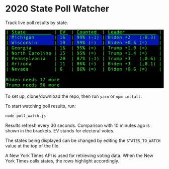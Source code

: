 # 2020 State Poll Watcher

Track live poll results by state.

![screenshot](./screenshot.png)

To set up, clone/download the repo, then run `yarn` or `npm install`.

To start watching poll results, run:

```bash
node poll_watch.js
```

Results refresh every 30 seconds. Comparison with 10 minutes ago is shown in the brackets. EV stands for electoral votes.

The states being displayed can be changed by editing the `STATES_TO_WATCH` value at the top of the file.

A New York Times API is used for retrieving voting data. When the New York Times calls states, the rows highlight accordingly.